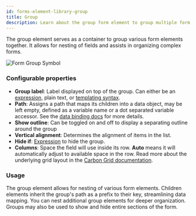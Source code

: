 ```yaml
---
id: forms-element-library-group
title: Group
description: Learn about the group form element to group multiple form elements
---
```


The group element serves as a container to group various form elements together. It allows for nesting of fields and assists in organizing complex forms.

![Form Group Symbol](/img/form-icons/form-group.svg)

### Configurable properties

- **Group label**: Label displayed on top of the group. Can either be an [expression](../../feel/language-guide/feel-expressions-introduction.md), plain text, or [templating syntax](../configuration/forms-config-templating-syntax.md).
- **Path**: Assigns a path that maps its children into a data object, may be left empty, defined as a variable name or a dot separated variable accessor. See the [data binding docs](../configuration/forms-config-data-binding.md) for more details.
- **Show outline**: Can be toggled on and off to display a separating outline around the group
- **Vertical alignment**: Determines the alignment of items in the list.
- **Hide if**: [Expression](../../feel/language-guide/feel-expressions-introduction.md) to hide the group.
- **Columns**: Space the field will use inside its row. **Auto** means it will automatically adjust to available space in the row. Read more about the underlying grid layout in the [Carbon Grid documentation](https://carbondesignsystem.com/guidelines/2x-grid/overview).

### Usage

The group element allows for nesting of various form elements. Children elements inherit the group's path as a prefix to their key, streamlining data mapping. You can nest additional group elements for deeper organization. Groups may also be used to show and hide entire sections of the form.
